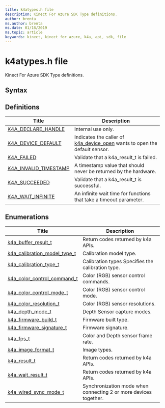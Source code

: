 ```yaml
---
title: k4atypes.h file
description: Kinect For Azure SDK Type definitions. 
author: brenta
ms.author: brenta
ms.date: 01/18/2019
ms.topic: article
keywords: kinect, kinect for azure, k4a, api, sdk, file
---
```

# k4atypes.h file

Kinect For Azure SDK Type definitions. 

## Syntax


## Definitions

|  Title | Description |
|--------|-------------|
| [K4A_DECLARE_HANDLE](~/api/0.3.0/K4A-DECLARE-HANDLE.md) | Internal use only.  |
| [K4A_DEVICE_DEFAULT](~/api/0.3.0/K4A-DEVICE-DEFAULT.md) | Indicates the caller of  [k4a_device_open](~/api/0.3.0/k4a-device-open.md)  wants to open the default sensor.  |
| [K4A_FAILED](~/api/0.3.0/K4A-FAILED.md) | Validate that a k4a_result_t is failed.  |
| [K4A_INVALID_TIMESTAMP](~/api/0.3.0/K4A-INVALID-TIMESTAMP.md) | A timestamp value that should never be returned by the hardware.  |
| [K4A_SUCCEEDED](~/api/0.3.0/K4A-SUCCEEDED.md) | Validate that a k4a_result_t is successful.  |
| [K4A_WAIT_INFINITE](~/api/0.3.0/K4A-WAIT-INFINITE.md) | An infinite wait time for functions that take a timeout parameter.  |

## Enumerations

|  Title | Description |
|--------|-------------|
| [k4a_buffer_result_t](~/api/0.3.0/k4a-buffer-result-t.md) | Return codes returned by k4a APIs.  |
| [k4a_calibration_model_type_t](~/api/0.3.0/k4a-calibration-model-type-t.md) | Calibration model type.  |
| [k4a_calibration_type_t](~/api/0.3.0/k4a-calibration-type-t.md) | Calibration types Specifies the calibration type.  |
| [k4a_color_control_command_t](~/api/0.3.0/k4a-color-control-command-t.md) | Color (RGB) sensor control commands.  |
| [k4a_color_control_mode_t](~/api/0.3.0/k4a-color-control-mode-t.md) | Color (RGB) sensor control mode.  |
| [k4a_color_resolution_t](~/api/0.3.0/k4a-color-resolution-t.md) | Color (RGB) sensor resolutions.  |
| [k4a_depth_mode_t](~/api/0.3.0/k4a-depth-mode-t.md) | Depth Sensor capture modes.  |
| [k4a_firmware_build_t](~/api/0.3.0/k4a-firmware-build-t.md) | Firmware built type.  |
| [k4a_firmware_signature_t](~/api/0.3.0/k4a-firmware-signature-t.md) | Firmware signature.  |
| [k4a_fps_t](~/api/0.3.0/k4a-fps-t.md) | Color and Depth sensor frame rate.  |
| [k4a_image_format_t](~/api/0.3.0/k4a-image-format-t.md) | Image types.  |
| [k4a_result_t](~/api/0.3.0/k4a-result-t.md) | Return codes returned by k4a APIs.  |
| [k4a_wait_result_t](~/api/0.3.0/k4a-wait-result-t.md) | Return codes returned by k4a APIs.  |
| [k4a_wired_sync_mode_t](~/api/0.3.0/k4a-wired-sync-mode-t.md) | Synchronization mode when connecting 2 or more devices together.  |

